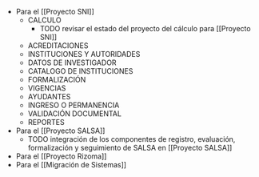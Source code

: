 - Para el [[Proyecto SNI]]
	- CALCULO
		- TODO revisar el estado del proyecto del cálculo para [[Proyecto SNI]]
	- ACREDITACIONES
	- INSTITUCIONES Y AUTORIDADES
	- DATOS DE INVESTIGADOR
	- CATALOGO DE INSTITUCIONES
	- FORMALIZACIÓN
	- VIGENCIAS
	- AYUDANTES
	- INGRESO O PERMANENCIA
	- VALIDACIÓN DOCUMENTAL
	- REPORTES
- Para el [[Proyecto SALSA]]
	- TODO integración de los componentes de registro, evaluación, formalización y seguimiento de SALSA en [[Proyecto SALSA]]
- Para el [[Proyecto Rizoma]]
- Para el [[Migración de Sistemas]]